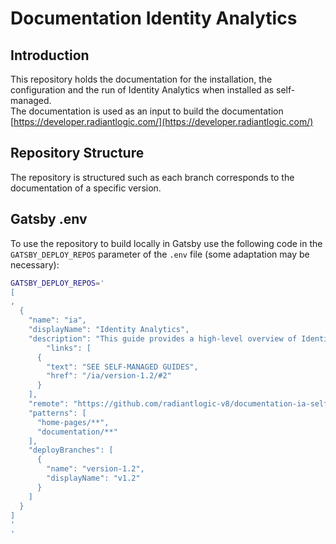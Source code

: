 # Documentation Identity Analytics

## Introduction

This repository holds the documentation for the installation, the configuration and the run of Identity Analytics when installed as self-managed.  
The documentation is used as an input to build the documentation [https://developer.radiantlogic.com/](https://developer.radiantlogic.com/)

## Repository Structure

The repository is structured such as each branch corresponds to the documentation of a specific version.  

## Gatsby .env

To use the repository to build locally in Gatsby use the following code in the `GATSBY_DEPLOY_REPOS` parameter of the `.env` file (some adaptation may be necessary):

```sh
GATSBY_DEPLOY_REPOS='
[
,
  {
    "name": "ia",
    "displayName": "Identity Analytics",
    "description": "This guide provides a high-level overview of Identity Analytics. This documentation includes the user guides, integration guides for Identity Analytics along with the different modules included.",
        "links": [
      {
        "text": "SEE SELF-MANAGED GUIDES",
        "href": "/ia/version-1.2/#2"
      }
    ],
    "remote": "https://github.com/radiantlogic-v8/documentation-ia-selfmanaged.git",
    "patterns": [
      "home-pages/**",
      "documentation/**"
    ],
    "deployBranches": [
      {
        "name": "version-1.2",
        "displayName": "v1.2"
      }
    ]
  }
]
'
'
```
